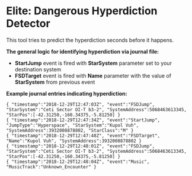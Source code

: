 # Elite: Dangerous Hyperdiction Detector

This tool tries to predict the hyperdiction seconds before it happens.

**The general logic for identifying hyperdiction via journal file:**

- **StartJump** event is fired with **StarSystem** parameter set to your destination system
- **FSDTarget** event is fired with **Name** parameter with the value of **StarSystem** from previous event

**Example journal entries indicating hyperdiction:**

```
{ "timestamp":"2018-12-29T12:47:03Z", "event":"FSDJump", "StarSystem":"Ceti Sector OI-T b3-2", "SystemAddress":5068463613345, "StarPos":[-42.31250,-160.34375,-5.81250] }
{ "timestamp":"2018-12-29T12:47:34Z", "event":"StartJump", "JumpType":"Hyperspace", "StarSystem":"Kupol Vuh", "SystemAddress":3932008878802, "StarClass":"M" }
{ "timestamp":"2018-12-29T12:47:48Z", "event":"FSDTarget", "Name":"Kupol Vuh", "SystemAddress":3932008878802 }
{ "timestamp":"2018-12-29T12:48:01Z", "event":"FSDJump", "StarSystem":"Ceti Sector OI-T b3-2", "SystemAddress":5068463613345, "StarPos":[-42.31250,-160.34375,-5.81250] }
{ "timestamp":"2018-12-29T12:48:04Z", "event":"Music", "MusicTrack":"Unknown_Encounter" }
```
